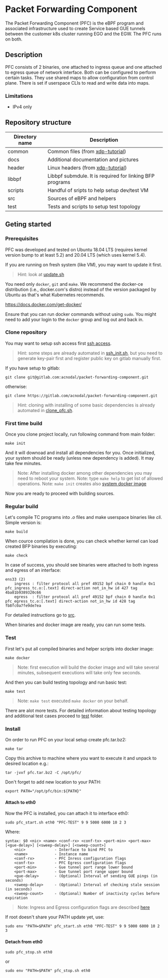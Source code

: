 # Packet Forwarding Component

The Packet Forwarding Component (PFC) is the eBPF program and associated infrastructure used to create Service based GUE tunnels between the customer k8s cluster running EGO and the EGW.  The PFC runs on both.

## Description

PFC consists of 2 binaries, one attached to ingress queue and one attached to egress queue of network interface.
Both can be configured to perform certain tasks.
They use shared maps to allow configuration from control plane.
There is set if userspace CLIs to read and write data into maps. 

### Limitations

- IPv4 only


## Repository structure

| Directory name         | Description                                                       |
| ---------------------- | ----------------------------------------------------------------- |
|      common            | Common files (from [xdp-tutorial](https://github.com/xdp-project/xdp-tutorial))   |
|      docs              | Additional documentation and pictures                             |
|      header            | Linux headers (from [xdp-tutorial](https://github.com/xdp-project/xdp-tutorial))  |
|      libbpf            | Libbpf submdule. It is required for linking BFP programs          |
|      scripts           | Handful of sripts to help setup dev/test VM                       |
|      src               | Sources of eBPF and helpers                                       |
|      test              | Tests and scripts to setup test topology                          |

## Geting started

### Prerequisites

PFC was developed and tested on Ubuntu 18.04 LTS (requires kernel version bump to at least 5.2) and 20.04 LTS (which uses kernel 5.4).

If you are running on fresh system (like VM), you may want to update it first.

> Hint: look at [update.sh](scripts/update.sh)

You need only `docker`, `git` and `make`.  We recommend the docker-ce distribution (i.e., docker.com's distro) instead of the version packaged by Ubuntu as that's what Kubernetes recommends.

https://docs.docker.com/get-docker/

Ensure that you can run docker commands without using `sudo`. You might need to add your login to the `docker` group and log out and back in.

### Clone repository

You may want to setup ssh access first [ssh access](https://gitlab.com/help/ssh/README#locating-an-existing-ssh-key-pair).

> Hint: some steps are already automated in [ssh_init.sh](scripts/ssh_init.sh), but you need to generate key-pair first and register public key on gitlab manually first.

If you have setup to gitlab:

    git clone git@gitlab.com:acnodal/packet-forwarding-component.git

otherwise:

    git clone https://gitlab.com/acnodal/packet-forwarding-component.git

> Hint: cloning with installing of some basic dependencies is already automated in [clone_pfc.sh](scripts/clone_pfc.sh).

### First time build

Once you clone project locally, run following command from main folder:

    make init

And it will downoad and install all dependencies for you. Once initialized, your system should be ready (unless new dependency is added). It may take few minutes.

> Note: After installing docker among other dependencies you may need to reboot your system.
> Note: type `make help` to get list of allowed operations.
> Note: `make init` creates also [system docker image](test/docker/README.md#system-image)

Now you are ready to proceed with building sources.

### Regular build

Let's compile TC programs into *.o* files and make userspace binaries like *cli*. 
Simple version is:

    make build

When cource compilation is done, you can check whether kernel can load created BFP binaries by executing:

    make check

In case of success, you should see binaries were attached to both ingress and egress of an interface:

    ens33 (2)
        ingress : filter protocol all pref 49152 bpf chain 0 handle 0x1 pfc_ingress_tc.o:[.text] direct-action not_in_hw id 427 tag 4ba81b9389320c66 
        egress  : filter protocol all pref 49152 bpf chain 0 handle 0x1 pfc_egress_tc.o:[.text] direct-action not_in_hw id 428 tag fb8fc0a7fe9de7ea

For detailed instructions go to [src](src/).

When binaries and docker image are ready, you can run some tests.

### Test

First let's put all compiled binaries and helper scripts into docker image:

    make docker

> Note: first execution will build the docker image and will take several minutes, subsequent executions will take only few seconds.

And then you can build testing topology and run basic test:

    make test

> Note: `make test` executed `make docker` on your behalf.

There are alot more tests.
For detailed information about testing topology and additional test cases proceed to [test](test/) folder.

### Install

On order to run PFC on your local setup create pfc.tar.bz2:

    make tar

Copy this archive to machine where you want to execute it and unpack to desired location e.g.:

    tar -jvxf pfc.tar.bz2 -C /opt/pfc/

Don't forget to add new location to your PATH:

    export PATH="/opt/pfc/bin:${PATH}"

#### Attach to eth0

Now the PFC is installed, you can attach it to interface eth0:

    sudo pfc_start.sh eth0 "PFC-TEST" 9 9 5000 6000 10 2 3

Where:

    syntax: $0 <nic> <name> <conf-rx> <conf-tx> <port-min> <port-max> [<gue-delay>] [<sweep-delay>] [<sweep-count>]
        <nic>             - Interface to bind PFC to
        <name>            - Instance name
        <conf-rx>         - PFC Inress configuration flags
        <conf-tx>         - PFC Egress configuration flags
        <port-min>        - Gue tunnel port range lower bound
        <port-max>        - Gue tunnel port range upper bound
        <gue-delay>       - (Optional) Interval of sending GUE pings (in seconds)
        <sweep-delay>     - (Optional) Interval of checking stale session (in seconds)
        <sweep-count>     - (Optional) Number of inactivity cycles before expiration

> Note: Ingress and Egress configuration flags are described [here](src/README.md)

If root doesn't share your PATH update yet, use:

    sudo env "PATH=$PATH" pfc_start.sh eth0 "PFC-TEST" 9 9 5000 6000 10 2 3

#### Detach from eth0

    sudo pfc_stop.sh eth0

or

    sudo env "PATH=$PATH" pfc_stop.sh eth0

